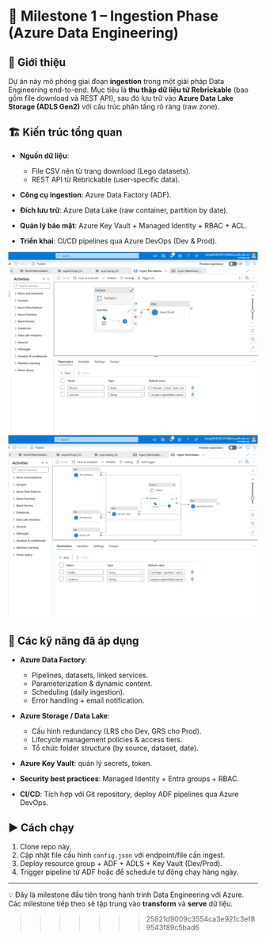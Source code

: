 
# 🚀 Milestone 1 – Ingestion Phase (Azure Data Engineering)

## 📌 Giới thiệu

Dự án này mô phỏng giai đoạn **ingestion** trong một giải pháp Data Engineering end-to-end.
Mục tiêu là **thu thập dữ liệu từ Rebrickable** (bao gồm file download và REST API), sau đó lưu trữ vào **Azure Data Lake Storage (ADLS Gen2)** với cấu trúc phân tầng rõ ràng (raw zone).

## 🏗️ Kiến trúc tổng quan

* **Nguồn dữ liệu**:

  * File CSV nén từ trang download (Lego datasets).
  * REST API từ Rebrickable (user-specific data).
* **Công cụ ingestion**: Azure Data Factory (ADF).
* **Đích lưu trữ**: Azure Data Lake (raw container, partition by date).
* **Quản lý bảo mật**: Azure Key Vault + Managed Identity + RBAC + ACL.
* **Triển khai**: CI/CD pipelines qua Azure DevOps (Dev & Prod).

![ADF Pipeline](./Screenshot%202025-09-29%20004744.png)
![ADF Pipeline](./Screenshot%202025-09-29%20004806.png)

## 🔧 Các kỹ năng đã áp dụng

* **Azure Data Factory**:

  * Pipelines, datasets, linked services.
  * Parameterization & dynamic content.
  * Scheduling (daily ingestion).
  * Error handling + email notification.
* **Azure Storage / Data Lake**:

  * Cấu hình redundancy (LRS cho Dev, GRS cho Prod).
  * Lifecycle management policies & access tiers.
  * Tổ chức folder structure (by source, dataset, date).
* **Azure Key Vault**: quản lý secrets, token.
* **Security best practices**: Managed Identity + Entra groups + RBAC.
* **CI/CD**: Tích hợp với Git repository, deploy ADF pipelines qua Azure DevOps.

## ▶️ Cách chạy

1. Clone repo này.
2. Cập nhật file cấu hình `config.json` với endpoint/file cần ingest.
3. Deploy resource group + ADF + ADLS + Key Vault (Dev/Prod).
4. Trigger pipeline từ ADF hoặc để schedule tự động chạy hàng ngày.

---

💡 Đây là milestone đầu tiên trong hành trình Data Engineering với Azure.
Các milestone tiếp theo sẽ tập trung vào **transform** và **serve** dữ liệu.
>>>>>>> 25821d9009c3554ca3e921c3ef89543f89c5bad6



